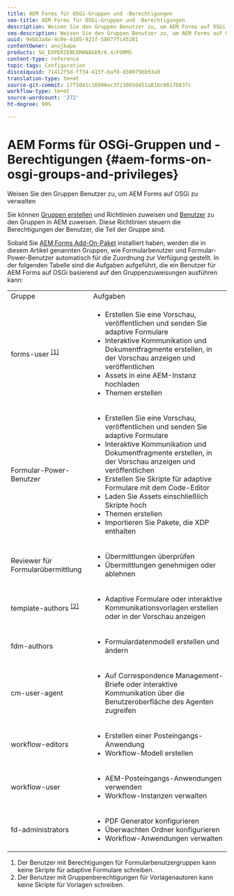```yaml
---
title: AEM Forms für OSGi-Gruppen und -Berechtigungen
seo-title: AEM Forms für OSGi-Gruppen und -Berechtigungen
description: Weisen Sie den Gruppen Benutzer zu, um AEM Forms auf OSGi zu verwalten
seo-description: Weisen Sie den Gruppen Benutzer zu, um AEM Forms auf OSGi zu verwalten
uuid: 9ebb3a4e-4c0e-4105-921f-58077fc45281
contentOwner: anujkapo
products: SG_EXPERIENCEMANAGER/6.4/FORMS
content-type: reference
topic-tags: Configuration
discoiquuid: 71412f5d-ff34-415f-baf8-d300756b93a9
translation-type: tm+mt
source-git-commit: 17f5041c16996ec3f230650451a816c08170837c
workflow-type: tm+mt
source-wordcount: '272'
ht-degree: 99%

---
```



# AEM Forms für OSGi-Gruppen und -Berechtigungen {#aem-forms-on-osgi-groups-and-privileges}

Weisen Sie den Gruppen Benutzer zu, um AEM Forms auf OSGi zu verwalten

Sie können [Gruppen erstellen](/help/sites-administering/user-group-ac-admin.md#group-administration) und Richtlinien zuweisen und [Benutzer](/help/sites-administering/user-group-ac-admin.md#user-administration) zu den Gruppen in AEM zuweisen. Diese Richtlinien steuern die Berechtigungen der Benutzer, die Teil der Gruppe sind.

Sobald Sie [AEM Forms Add-On-Paket](/help/forms/using/installing-configuring-aem-forms-osgi.md) installiert haben, werden die in diesem Artikel genannten Gruppen, wie Formularbenutzer und Formular-Power-Benutzer automatisch für die Zuordnung zur Verfügung gestellt. In der folgenden Tabelle sind die Aufgaben aufgeführt, die ein Benutzer für AEM Forms auf OSGi basierend auf den Gruppenzuweisungen ausführen kann:

<table> 
 <tbody>
  <tr>
   <td>Gruppe</td> 
   <td>Aufgaben</td> 
  </tr>
  <tr>
   <td>forms-user <sup><a href="#main-pars-text">[1]</a></sup></td> 
   <td>
    <ul> 
     <li>Erstellen Sie eine Vorschau, veröffentlichen und senden Sie adaptive Formulare</li> 
     <li>Interaktive Kommunikation und Dokumentfragmente erstellen, in der Vorschau anzeigen und veröffentlichen</li> 
     <li>Assets in eine AEM-Instanz hochladen</li> 
     <li>Themen erstellen</li> 
    </ul> </td> 
  </tr>
  <tr>
   <td>Formular-Power-Benutzer</td> 
   <td>
    <ul> 
     <li>Erstellen Sie eine Vorschau, veröffentlichen und senden Sie adaptive Formulare</li> 
     <li>Interaktive Kommunikation und Dokumentfragmente erstellen, in der Vorschau anzeigen und veröffentlichen</li> 
     <li>Erstellen Sie Skripte für adaptive Formulare mit dem Code-Editor</li> 
     <li>Laden Sie Assets einschließlich Skripte hoch</li> 
     <li>Themen erstellen</li> 
     <li>Importieren Sie Pakete, die XDP enthalten</li> 
    </ul> </td> 
  </tr>
  <tr>
   <td>Reviewer für Formularübermittlung</td> 
   <td>
    <ul> 
     <li>Übermittlungen überprüfen</li> 
     <li>Übermittlungen genehmigen oder ablehnen</li> 
    </ul> </td> 
  </tr>
  <tr>
   <td>template-authors <sup><a href="#main-pars-text">[2]</a></sup></td> 
   <td>
    <ul> 
     <li>Adaptive Formulare oder interaktive Kommunikationsvorlagen erstellen oder in der Vorschau anzeigen</li> 
    </ul> </td> 
  </tr>
  <tr>
   <td><p>fdm-authors</p> </td> 
   <td>
    <ul> 
     <li>Formulardatenmodell erstellen und ändern</li> 
    </ul> </td> 
  </tr>
  <tr>
   <td>cm-user-agent</td> 
   <td>
    <ul> 
     <li>Auf Correspondence Management-Briefe oder interaktive Kommunikation über die Benutzeroberfläche des Agenten zugreifen</li> 
    </ul> </td> 
  </tr>
  <tr>
   <td><p>workflow-editors</p> </td> 
   <td>
    <ul> 
     <li>Erstellen einer Posteingangs-Anwendung</li> 
     <li>Workflow-Modell erstellen</li> 
    </ul> </td> 
  </tr>
  <tr>
   <td>workflow-user</td> 
   <td>
    <ul> 
     <li>AEM-Posteingangs-Anwendungen verwenden</li> 
     <li>Workflow-Instanzen verwalten</li> 
    </ul> </td> 
  </tr>
  <tr>
   <td>fd-administrators</td> 
   <td>
    <ul> 
     <li>PDF Generator konfigurieren</li> 
     <li>Überwachten Ordner konfigurieren</li> 
     <li>Workflow-Anwendungen verwalten</li> 
    </ul> </td> 
  </tr>
 </tbody>
</table>

1. Der Benutzer mit Berechtigungen für Formularbenutzergruppen kann keine Skripte für adaptive Formulare schreiben.
1. Der Benutzer mit Gruppenberechtigungen für Vorlagenautoren kann keine Skripte für Vorlagen schreiben.


